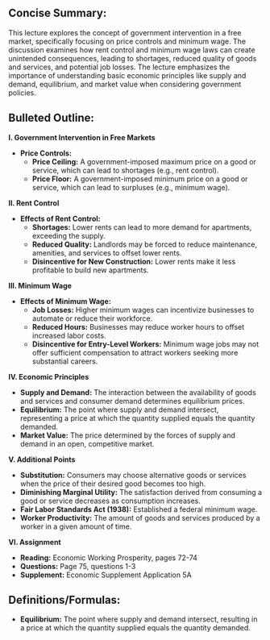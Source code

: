 ## Concise Summary:

This lecture explores the concept of government intervention in a free market, specifically focusing on price controls and minimum wage. The discussion examines how rent control and minimum wage laws can create unintended consequences, leading to shortages, reduced quality of goods and services, and potential job losses. The lecture emphasizes the importance of understanding basic economic principles like supply and demand, equilibrium, and market value when considering government policies.

## Bulleted Outline:

**I. Government Intervention in Free Markets**

* **Price Controls:**
    * **Price Ceiling:** A government-imposed maximum price on a good or service, which can lead to shortages (e.g., rent control).
    * **Price Floor:** A government-imposed minimum price on a good or service, which can lead to surpluses (e.g., minimum wage).

**II. Rent Control**

* **Effects of Rent Control:**
    * **Shortages:** Lower rents can lead to more demand for apartments, exceeding the supply.
    * **Reduced Quality:** Landlords may be forced to reduce maintenance, amenities, and services to offset lower rents.
    * **Disincentive for New Construction:** Lower rents make it less profitable to build new apartments.

**III. Minimum Wage**

* **Effects of Minimum Wage:**
    * **Job Losses:** Higher minimum wages can incentivize businesses to automate or reduce their workforce.
    * **Reduced Hours:** Businesses may reduce worker hours to offset increased labor costs.
    * **Disincentive for Entry-Level Workers:**  Minimum wage jobs may not offer sufficient compensation to attract workers seeking more substantial careers.

**IV. Economic Principles**

* **Supply and Demand:**  The interaction between the availability of goods and services and consumer demand determines equilibrium prices.
* **Equilibrium:** The point where supply and demand intersect, representing a price at which the quantity supplied equals the quantity demanded.
* **Market Value:** The price determined by the forces of supply and demand in an open, competitive market.

**V. Additional Points**

* **Substitution:** Consumers may choose alternative goods or services when the price of their desired good becomes too high.
* **Diminishing Marginal Utility:** The satisfaction derived from consuming a good or service decreases as consumption increases.
* **Fair Labor Standards Act (1938):** Established a federal minimum wage.
* **Worker Productivity:** The amount of goods and services produced by a worker in a given amount of time.

**VI. Assignment**

* **Reading:** Economic Working Prosperity, pages 72-74
* **Questions:** Page 75, questions 1-3
* **Supplement:** Economic Supplement Application 5A

## Definitions/Formulas:

* **Equilibrium:** The point where supply and demand intersect, resulting in a price at which the quantity supplied equals the quantity demanded.

